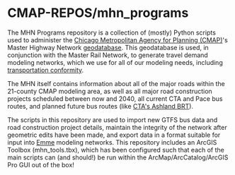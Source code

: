 CMAP-REPOS/mhn_programs
=======================
The MHN Programs repository is a collection of (mostly) Python scripts used to administer the [Chicago Metropolitan Agency for Planning (CMAP)](http://www.cmap.illinois.gov)'s Master Highway Network [geodatabase](http://www.esri.com/software/arcgis/geodatabase). This geodatabase is used, in conjunction with the Master Rail Network, to generate travel demand modeling networks, which we use for all of our modeling needs, including [transportation conformity](http://www.cmap.illinois.gov/conformity-analysis).

The MHN itself contains information about all of the major roads within the 21-county CMAP modeling area, as well as all major road construction projects scheduled between now and 2040, all current CTA and Pace bus routes, and planned future bus routes (like [CTA's Ashland BRT](http://www.transitchicago.com/ashlandbrt)).

The scripts in this repository are used to import new GTFS bus data and road construction project details, maintain the integrity of the network after geometric edits have been made, and export data in a format suitable for input into [Emme](http://www.inrosoftware.com/en/products/emme) modeling networks. This repository includes an ArcGIS Toolbox (mhn_tools.tbx), which has been configured such that each of the main scripts can (and should!) be run within the ArcMap/ArcCatalog/ArcGIS Pro GUI out of the box!
